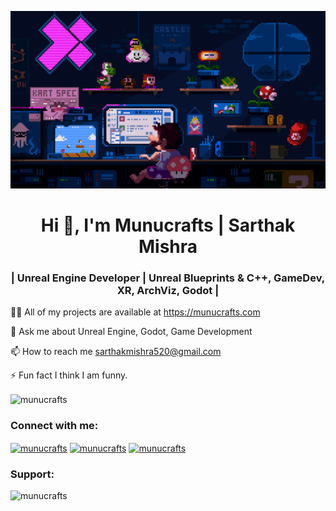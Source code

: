 ![MasterHead](https://github.com/munucrafts/munucrafts/blob/main/dempgi7-520f8d5f-63d4-4453-8822-dbc149ae27f8.gif)
<h1 align="center">Hi 👋, I'm Munucrafts | Sarthak Mishra</h1>
<h3 align="center">| Unreal Engine Developer | Unreal Blueprints & C++, GameDev, XR, ArchViz, Godot |</h3>

👨‍💻 All of my projects are available at https://munucrafts.com

💬 Ask me about Unreal Engine, Godot, Game Development

📫 How to reach me sarthakmishra520@gmail.com

⚡ Fun fact I think I am funny.

<p><img align="center" src="https://github-readme-stats.vercel.app/api/top-langs?username=munucrafts&show_icons=true&locale=en&layout=compact" alt="munucrafts" /></p>
<h3 align="left">Connect with me:</h3>
<p align="left">
<a href="https://munucrafts.com" target="blank"><img align="center" src="https://raw.githubusercontent.com/rahuldkjain/github-profile-readme-generator/master/src/images/icons/Social/twitter.svg" alt="munucrafts" height="30" width="40" /></a>
<a href="https://linkedin.com/in/munucrafts" target="blank"><img align="center" src="https://raw.githubusercontent.com/rahuldkjain/github-profile-readme-generator/master/src/images/icons/Social/linked-in-alt.svg" alt="munucrafts" height="30" width="40" /></a>
<a href="https://www.youtube.com/@munucrafts" target="blank"><img align="center" src="https://raw.githubusercontent.com/rahuldkjain/github-profile-readme-generator/master/src/images/icons/Social/youtube.svg" alt="munucrafts" height="30" width="40" /></a>
</p>
<h3 align="left">Support:</h3>
<p><a href="https://www.buymeacoffee.com/munucrafts"> <img align="left" src="https://cdn.buymeacoffee.com/buttons/v2/default-yellow.png" height="50" width="210" alt="munucrafts" /></a></p><br><br>

